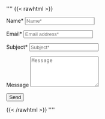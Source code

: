 ''''
{{< rawhtml >}}
<link rel="stylesheet" href="/css/form.css">
<form action="https://docs.google.com/forms/d/e/1FAIpQLSdp3oM_abe6u9ibZTBXWAA6aJM-nqMFJmjTcfwWbY9kCclP3A/formResponse" method="post" target="hidden_iframe" onsubmit="submitted=true">
  <label>Name*</label>
        <input type="text" placeholder="Name*" class="form-input" name="entry.2005620554" required>

  <label>Email*</label>
        <input type="email" placeholder="Email address*" class="form-input" name="entry.1045781291" required>

   <label>Subject*</label>
        <input type="text" placeholder="Subject*" class="form-input" name="entry.1065046570" required>

   <label>Message</label>
        <textarea rows="5" placeholder="Message" class="form-input" name="entry.839337160" ></textarea>

   <button type="submit">Send</button>
</form>
{{< /rawhtml >}}
''''
